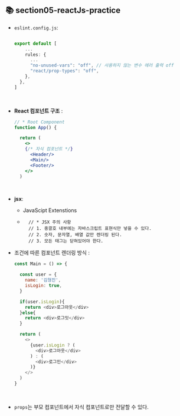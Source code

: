 ## 📚 section05-reactJs-practice

- `eslint.config.js`: 
    ```js
    
    export default [
        ...
        rules: {
          ...
          "no-unused-vars": "off", // 사용하지 않는 변수 에러 출력 off
          "react/prop-types": "off",
        },
      },
    ]
    ```

<br>

- **React 컴포넌트 구조** : 
  ```jsx
  // * Root Component
  function App() {  

    return (
      <>
      {/* 자식 컴포넌트 */}
        <Header/>      
        <Main/>
        <Footer/>            
      </>
    )
  ```

<br>

- **jsx**: 
  - JavaScipt Extenstions

  - ```
      // * JSX 주의 사항
      // 1. 중괄호 내부에는 자바스크립트 표현식만 넣을 수 있다.
      // 2. 숫자, 문자열, 배열 값만 렌더링 된다.
      // 3. 모든 태그는 닫혀있어야 한다.
    ```



- 조건에 따른 컴포넌트 렌더링 방식 :

  ```js
  const Main = () => {

    const user = {
      name: '김형진',
      isLogin: true,
    }

    if(user.isLogin){
      return <div>로그아웃</div>
    }else{    
      return <div>로그잇</div>
    }

    return (
      <>
        {user.isLogin ? (
          <div>로그아웃</div>
        ) : (
          <div>로그인</div>
        )}
      </>
    )
  }  
  ```

<br>

- `props`는 부모 컴포넌트에서 자식 컴포넌트로만 전달할 수 있다.
